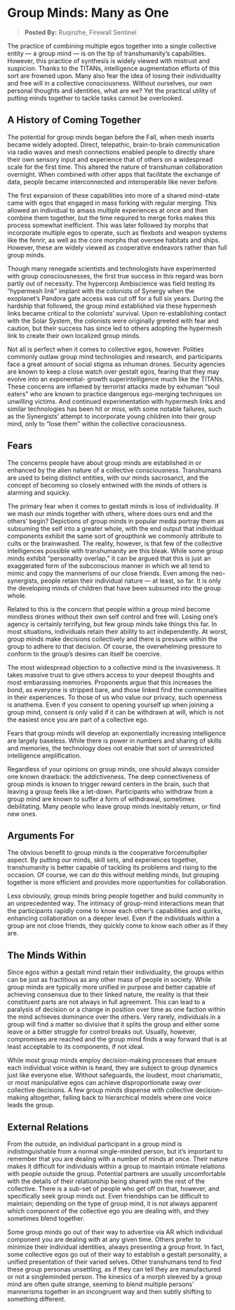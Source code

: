 # Group Minds: Many as One

> **Posted By:** Ruqinzhe, Firewall Sentinel

The practice of combining multiple egos together into a single collective entity — a group mind — is on the tip of transhumanity’s capabilities. However, this practice of synthesis is widely viewed with mistrust and suspicion. Thanks to the TITANs, intelligence augmentation efforts of this sort are frowned upon. Many also fear the idea of losing their individuality and free will in a collective consciousness. Without ourselves, our own personal thoughts and identities, what are we? Yet the practical utility of putting minds together to tackle tasks cannot be overlooked.

## A History of Coming Together

The potential for group minds began before the Fall, when mesh inserts became widely adopted. Direct, telepathic, brain-to-brain communication via radio waves and mesh connections enabled people to directly share their own sensory input and experience that of others on a widespread scale for the first time. This altered the nature of transhuman collaboration overnight. When combined with other apps that facilitate the exchange of data, people became interconnected and interoperable like never before.

The first expansion of these capabilities into more of a shared mind-state came with egos that engaged in mass forking with regular merging. This allowed an individual to amass multiple experiences at once and then combine them together, but the time required to merge forks makes this process somewhat inefficient. This was later followed by morphs that incorporate multiple egos to operate, such as flexbots and weapon systems like the fenrir, as well as the core morphs that oversee habitats and ships. However, these are widely viewed as cooperative endeavors rather than full group minds.

Though many renegade scientists and technologists have experimented with group consciousnesses, the first true success in this regard was born partly out of necessity. The hypercorp Ambiscience was field testing its “hypermesh link” implant with the colonists of Synergy when the exoplanet’s Pandora gate access was cut off for a full six years. During the hardship that followed, the group mind established via these hypermesh links became critical to the colonists’ survival. Upon re-establishing contact with the Solar System, the colonists were originally greeted with fear and caution, but their success has since led to others adopting the hypermesh link to create their own localized group minds.

Not all is perfect when it comes to collective egos, however. Polities commonly outlaw group mind technologies and research, and participants face a great amount of social stigma as inhuman drones. Security agencies are known to keep a close watch over gestalt egos, fearing that they may evolve into an exponential- growth superintelligence much like the TITANs. These concerns are inflamed by terrorist attacks made by exhuman “soul eaters” who are known to practice dangerous ego-merging techniques on unwilling victims. And continued experimentation with hypermesh links and similar technologies has been hit or miss, with some notable failures, such as the Synergists’ attempt to incorporate young children into their group mind, only to “lose them” within the collective consciousness.

## Fears

The concerns people have about group minds are established in or enhanced by the alien nature of a collective consciousness. Transhumans are used to being distinct entities, with our minds sacrosanct, and the concept of becoming so closely entwined with the minds of others is alarming and squicky.

The primary fear when it comes to gestalt minds is loss of individuality. If we mash our minds together with others, where does ours end and the others’ begin? Depictions of group minds in popular media portray them as subsuming the self into a greater whole, with the end output that individual components exhibit the same sort of groupthink we commonly attribute to cults or the brainwashed. The reality, however, is that few of the collective intelligences possible with transhumanity are this bleak. While some group minds exhibit “personality overlap,” it can be argued that this is just an exaggerated form of the subconscious manner in which we all tend to mimic and copy the mannerisms of our close friends. Even among the neo-synergists, people retain their individual nature — at least, so far. It is only the developing minds of children that have been subsumed into the group whole.

Related to this is the concern that people within a group mind become mindless drones without their own self control and free will. Losing one’s agency is certainly terrifying, but few group minds take things this far. In most situations, individuals retain their ability to act independently. At worst, group minds make decisions collectively and there is pressure within the group to adhere to that decision. Of course, the overwhelming pressure to conform to the group’s desires can itself be coercive.

The most widespread objection to a collective mind is the invasiveness. It takes massive trust to give others access to your deepest thoughts and most embarassing memories. Proponents argue that this increases the bond, as everyone is stripped bare, and those linked find the commonalities in their experiences. To those of us who value our privacy, such openness is anathema. Even if you consent to opening yourself up when joining a group mind, consent is only valid if it can be withdrawn at will, which is not the easiest once you are part of a collective ego.

Fears that group minds will develop an exponentially increasing intelligence are largely baseless. While there is power in numbers and sharing of skills and memories, the technology does not enable that sort of unrestricted intelligence amplification.

Regardless of your opinions on group minds, one should always consider one known drawback: the addictiveness. The deep connectiveness of group minds is known to trigger reward centers in the brain, such that leaving a group feels like a let-down. Participants who withdraw from a group mind are known to suffer a form of withdrawal, sometimes debilitating. Many people who leave group minds inevitably return, or find new ones.

## Arguments For

The obvious benefit to group minds is the cooperative forcemultiplier aspect. By putting our minds, skill sets, and experiences together, transhumanity is better capable of tackling its problems and rising to the occasion. Of course, we can do this without melding minds, but grouping together is more efficient and provides more opportunities for collaboration.

Less obviously, group minds bring people together and build community in an unprecedented way. The intimacy of group-mind interactions mean that the participants rapidly come to know each other’s capabilities and quirks, enhancing collaboration on a deeper level. Even if the individuals within a group are not close friends, they quickly come to know each other as if they are.

## The Minds Within

Since egos within a gestalt mind retain their individuality, the groups within can be just as fractitious as any other mass of people in society. While group minds are typically more unified in purpose and better capable of achieving consensus due to their linked nature, the reality is that their constituent parts are not always in full agreement. This can lead to a paralysis of decision or a change in position over time as one faction within the mind achieves dominance over the others. Very rarely, individuals in a group will find a matter so divisive that it splits the group and either some leave or a bitter struggle for control breaks out. Usually, however, compromises are reached and the group mind finds a way forward that is at least acceptable to its components, if not ideal.

While most group minds employ decision-making processes that ensure each individual voice within is heard, they are subject to group dynamics just like everyone else. Without safeguards, the loudest, most charismatic, or most manipulative egos can achieve disproportionate sway over collective decisions. A few group minds dispense with collective decision-making altogether, falling back to hierarchical models where one voice leads the group.

## External Relations

From the outside, an individual participant in a group mind is indistinguishable from a normal single-minded person, but it’s important to remember that you are dealing with a number of minds at once. Their nature makes it difficult for individuals within a group to maintain intimate relations with people outside the group. Potential partners are usually uncomfortable with the details of their relationship being shared with the rest of the collective. There is a sub-set of people who get off on that, however, and specifically seek group minds out. Even friendships can be difficult to maintain; depending on the type of group mind, it is not always apparent which component of the collective ego you are dealing with, and they sometimes blend together.

Some group minds go out of their way to advertise via AR which individual component you are dealing with at any given time. Others prefer to minimize their individual identities, always presenting a group front. In fact, some collective egos go out of their way to establish a gestalt personality, a unified presentation of their varied selves. Other transhumans tend to find these group personas unsettling, as if they can tell they are manufactured or not a singleminded person. The kinesics of a morph sleeved by a group mind are often quite strange, seeming to blend multiple persons’ mannerisms together in an incongruent way and then subtly shifting to something different.
